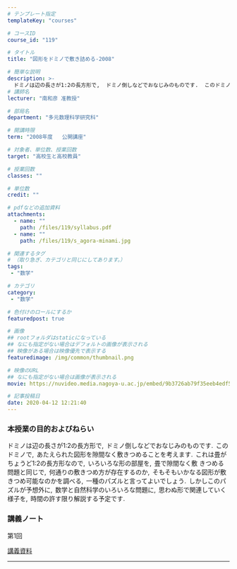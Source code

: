 ```yaml
---
# テンプレート指定
templateKey: "courses"

# コースID
course_id: "119"

# タイトル
title: "図形をドミノで敷き詰める-2008"

# 簡単な説明
description: >-
  ドミノは辺の長さが1:2の長方形で,  ドミノ倒しなどでおなじみのものです.  このドミノで,  あたえられた図形を隙間なく敷きつめることを考えます.  これは畳がちょうど1:2の長方形なので,  いろいろな形の部屋を,  畳で隙間なく敷 きつめる問題と同じで,  何通りの敷きつめ方が存在するのか,  そもそもいかなる図形が敷きつめ可能なのかを調べる,  一種のパズルと言ってよいでしょう.  しか ....
# 講師名
lecturer: "南和彦 准教授"

# 部局名
department: "多元数理科学研究科"

# 開講時限
term: "2008年度	公開講座"

# 対象者、単位数、授業回数
target: "高校生と高校教員"

# 授業回数
classes: ""

# 単位数
credit: ""

# pdfなどの追加資料
attachments:
  - name: "" 
    path: /files/119/syllabus.pdf
  - name: "" 
    path: /files/119/s_agora-minami.jpg

# 関連するタグ
# （取り急ぎ、カテゴリと同じにしてあります。）
tags:
 - "数学"

# カテゴリ
category:
 - "数学"

# 色付けのロールにするか
featuredpost: true

# 画像
## rootフォルダはstaticになっている
## なにも指定がない場合はデフォルトの画像が表示される
## 映像がある場合は映像優先で表示する
featuredimage: /img/common/thumbnail.png

# 映像のURL
## なにも指定がない場合は画像が表示される
movie: https://nuvideo.media.nagoya-u.ac.jp/embed/9b3726ab79f35eeb4edf583d8a8c8e77326f1b0f

# 記事投稿日
date: 2020-04-12 12:21:40
---
```



### 本授業の目的およびねらい

ドミノは辺の長さが1:2の長方形で,  ドミノ倒しなどでおなじみのものです.  このドミノで,  あたえられた図形を隙間なく敷きつめることを考えます.  これは畳がちょうど1:2の長方形なので,  いろいろな形の部屋を,  畳で隙間なく敷 きつめる問題と同じで,  何通りの敷きつめ方が存在するのか,  そもそもいかなる図形が敷きつめ可能なのかを調べる,  一種のパズルと言ってよいでしょう.  しかしこのパズルが予想外に,  数学と自然科学のいろいろな問題に,  思わぬ形で関連していく様子を,  時間の許す限り解説する予定です. 














### 講義ノート

第1回

[講義資料](https://ocw.nagoya-u.jp/files/119/syllabus.pdf) 











-----